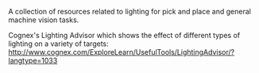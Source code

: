 A collection of resources related to lighting for pick and place and general machine vision tasks.

Cognex's Lighting Advisor which shows the effect of different types of lighting on a variety of targets:
http://www.cognex.com/ExploreLearn/UsefulTools/LightingAdvisor/?langtype=1033